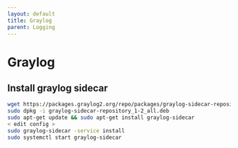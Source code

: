 ```yaml
---
layout: default
title: Graylog
parent: Logging
---
```


# Graylog

## Install graylog sidecar

```bash
wget https://packages.graylog2.org/repo/packages/graylog-sidecar-repository_1-2_all.deb
sudo dpkg -i graylog-sidecar-repository_1-2_all.deb
sudo apt-get update && sudo apt-get install graylog-sidecar
< edit config >
sudo graylog-sidecar -service install
sudo systemctl start graylog-sidecar
```
